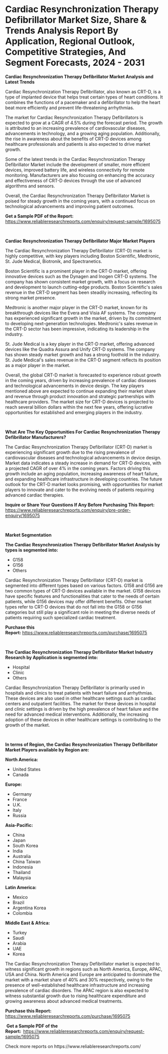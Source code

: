<p><h1>Cardiac Resynchronization Therapy Defibrillator Market Size, Share & Trends Analysis Report By Application, Regional Outlook, Competitive Strategies, And Segment Forecasts, 2024 - 2031</h1></p><p><strong>Cardiac Resynchronization Therapy Defibrillator Market Analysis and Latest Trends</strong></p>
<p><p>Cardiac Resynchronization Therapy Defibrillator, also known as CRT-D, is a type of implanted device that helps treat certain types of heart conditions. It combines the functions of a pacemaker and a defibrillator to help the heart beat more efficiently and prevent life-threatening arrhythmias.</p><p>The market for Cardiac Resynchronization Therapy Defibrillators is expected to grow at a CAGR of 4.5% during the forecast period. The growth is attributed to an increasing prevalence of cardiovascular diseases, advancements in technology, and a growing aging population. Additionally, the rise in awareness about the benefits of CRT-D devices among healthcare professionals and patients is also expected to drive market growth.</p><p>Some of the latest trends in the Cardiac Resynchronization Therapy Defibrillator Market include the development of smaller, more efficient devices, improved battery life, and wireless connectivity for remote monitoring. Manufacturers are also focusing on enhancing the accuracy and effectiveness of CRT-D devices through the use of advanced algorithms and sensors.</p><p>Overall, the Cardiac Resynchronization Therapy Defibrillator Market is poised for steady growth in the coming years, with a continued focus on technological advancements and improving patient outcomes.</p></p>
<p><strong>Get a Sample PDF of the Report:&nbsp;</strong> <a href="https://www.reliableresearchreports.com/enquiry/request-sample/1695075">https://www.reliableresearchreports.com/enquiry/request-sample/1695075</a></p>
<p>&nbsp;</p>
<p><strong>Cardiac Resynchronization Therapy Defibrillator Major Market Players</strong></p>
<p><p>The Cardiac Resynchronization Therapy Defibrillator (CRT-D) market is highly competitive, with key players including Boston Scientific, Medtronic, St. Jude Medical, Biotronik, and Spectranetics.</p><p>Boston Scientific is a prominent player in the CRT-D market, offering innovative devices such as the Dynagen and Inogen CRT-D systems. The company has shown consistent market growth, with a focus on research and development to launch cutting-edge products. Boston Scientific's sales revenue in the CRT-D segment has been steadily increasing, reflecting its strong market presence.</p><p>Medtronic is another major player in the CRT-D market, known for its breakthrough devices like the Evera and Visia AF systems. The company has experienced significant growth in the market, driven by its commitment to developing next-generation technologies. Medtronic's sales revenue in the CRT-D sector has been impressive, indicating its leadership in the industry.</p><p>St. Jude Medical is a key player in the CRT-D market, offering advanced devices like the Quadra Assura and Unify CRT-D systems. The company has shown steady market growth and has a strong foothold in the industry. St. Jude Medical's sales revenue in the CRT-D segment reflects its position as a major player in the market.</p><p>Overall, the global CRT-D market is forecasted to experience robust growth in the coming years, driven by increasing prevalence of cardiac diseases and technological advancements in device design. The key players mentioned above are expected to continue expanding their market share and revenue through product innovation and strategic partnerships with healthcare providers. The market size for CRT-D devices is projected to reach several billion dollars within the next few years, offering lucrative opportunities for established and emerging players in the industry.</p></p>
<p>&nbsp;</p>
<p><strong>What Are The Key Opportunities For Cardiac Resynchronization Therapy Defibrillator Manufacturers?</strong></p>
<p><p>The Cardiac Resynchronization Therapy Defibrillator (CRT-D) market is experiencing significant growth due to the rising prevalence of cardiovascular diseases and technological advancements in device design. Market data indicates a steady increase in demand for CRT-D devices, with a projected CAGR of over 4% in the coming years. Factors driving this growth include an aging population, increasing awareness of heart failure, and expanding healthcare infrastructure in developing countries. The future outlook for the CRT-D market looks promising, with opportunities for market players to innovate and cater to the evolving needs of patients requiring advanced cardiac therapies.</p></p>
<p><strong>Inquire or Share Your Questions If Any Before Purchasing This Report:</strong> <a href="https://www.reliableresearchreports.com/enquiry/pre-order-enquiry/1695075">https://www.reliableresearchreports.com/enquiry/pre-order-enquiry/1695075</a></p>
<p>&nbsp;</p>
<p><strong>Market Segmentation</strong></p>
<p><strong>The Cardiac Resynchronization Therapy Defibrillator Market Analysis by types is segmented into:</strong></p>
<p><ul><li>G158</li><li>G156</li><li>Others</li></ul></p>
<p><p>Cardiac Resynchronization Therapy Defibrillator (CRT-D) market is segmented into different types based on various factors. G158 and G156 are two common types of CRT-D devices available in the market. G158 devices have specific features and functionalities that cater to the needs of certain patients, while G156 devices may offer different benefits. Other market types refer to CRT-D devices that do not fall into the G158 or G156 categories but still play a significant role in meeting the diverse needs of patients requiring such specialized cardiac treatment.</p></p>
<p><strong>Purchase this Report:&nbsp;</strong><a href="https://www.reliableresearchreports.com/purchase/1695075">https://www.reliableresearchreports.com/purchase/1695075</a></p>
<p>&nbsp;</p>
<p><strong>The Cardiac Resynchronization Therapy Defibrillator Market Industry Research by Application is segmented into:</strong></p>
<p><ul><li>Hospital</li><li>Clinic</li><li>Others</li></ul></p>
<p><p>Cardiac Resynchronization Therapy Defibrillator is primarily used in hospitals and clinics to treat patients with heart failure and arrhythmias. These devices are also used in other healthcare settings such as cardiac centers and outpatient facilities. The market for these devices in hospital and clinic settings is driven by the high prevalence of heart failure and the need for advanced medical interventions. Additionally, the increasing adoption of these devices in other healthcare settings is contributing to the growth of the market.</p></p>
<p>&nbsp;</p>
<p><strong>In terms of Region, the Cardiac Resynchronization Therapy Defibrillator Market Players available by Region are:</strong></p>
<p>
    <p> <strong> North America: </strong>
        <ul>
            <li>United States</li>
            <li>Canada</li>
        </ul>
        </p> 
    <p> <strong> Europe: </strong>
        <ul>
            <li>Germany</li>
            <li>France</li>
            <li>U.K.</li>
            <li>Italy</li>
            <li>Russia</li>
        </ul>
        </p> 
    <p> <strong> Asia-Pacific: </strong>
        <ul>
            <li>China</li>
            <li>Japan</li>
            <li>South Korea</li>
            <li>India</li>
            <li>Australia</li>
            <li>China Taiwan</li>
            <li>Indonesia</li>
            <li>Thailand</li>
            <li>Malaysia</li>
        </ul>
        </p> 
    <p> <strong> Latin America: </strong>
        <ul>
            <li>Mexico</li>
            <li>Brazil</li>
            <li>Argentina Korea</li>
            <li>Colombia</li>
        </ul>
        </p> 
    <p> <strong> Middle East & Africa: </strong>
        <ul>
            <li>Turkey</li>
            <li>Saudi</li>
            <li>Arabia</li>
            <li>UAE</li>
            <li>Korea</li>
        </ul>
    </p>
    </p>
<p><p>The Cardiac Resynchronization Therapy Defibrillator market is expected to witness significant growth in regions such as North America, Europe, APAC, USA and China. North America and Europe are anticipated to dominate the market with a market share of 40% and 30% respectively, owing to the presence of well-established healthcare infrastructure and increasing prevalence of cardiac disorders. The APAC region is also expected to witness substantial growth due to rising healthcare expenditure and growing awareness about advanced medical treatments.</p></p>
<p><strong>Purchase this Report: </strong><a href="https://www.reliableresearchreports.com/purchase/1695075">https://www.reliableresearchreports.com/purchase/1695075</a></p>
<p>&nbsp;<strong>Get a Sample PDF of the Report:&nbsp;&nbsp;</strong><a href="https://www.reliableresearchreports.com/enquiry/request-sample/1695075">https://www.reliableresearchreports.com/enquiry/request-sample/1695075</a></p>
<p><strong></strong></p>
<p>Check more reports on https://www.reliableresearchreports.com/</p>